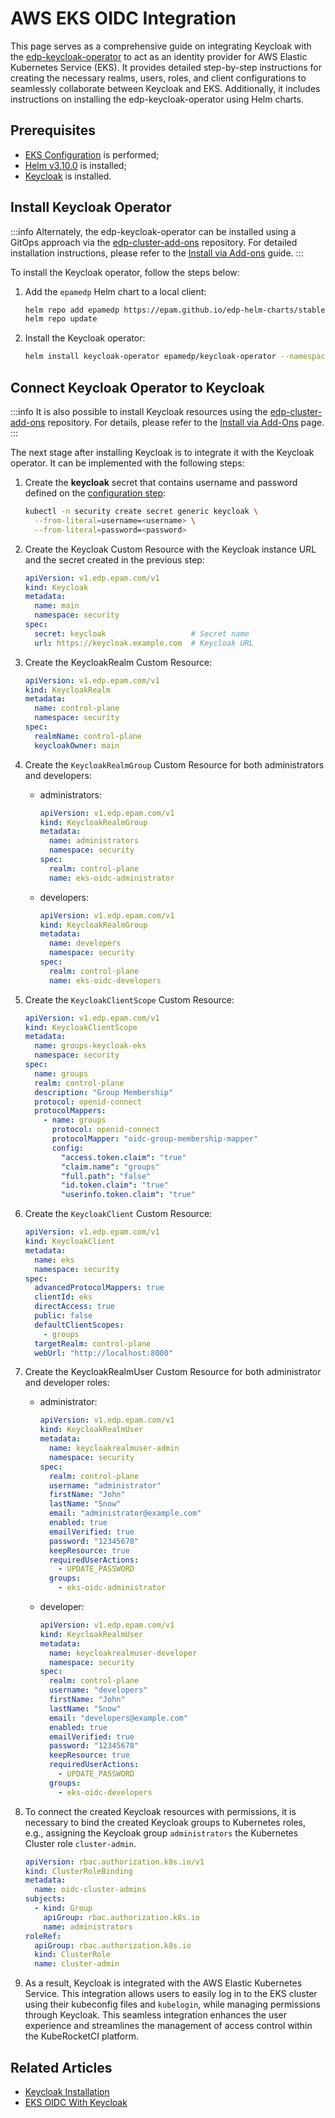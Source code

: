 # AWS EKS OIDC Integration

<head>
  <link rel="canonical" href="https://docs.kuberocketci.io/docs/operator-guide/auth/eks-oidc-integration/" />
</head>

This page serves as a comprehensive guide on integrating Keycloak with the [edp-keycloak-operator](https://github.com/epam/edp-keycloak-operator) to act as an identity provider for AWS Elastic Kubernetes Service (EKS). It provides detailed step-by-step instructions for creating the necessary realms, users, roles, and client configurations to seamlessly collaborate between Keycloak and EKS. Additionally, it includes instructions on installing the edp-keycloak-operator using Helm charts.

## Prerequisites

* [EKS Configuration](./configure-keycloak-oidc-eks.md) is performed;
* [Helm v3.10.0](https://github.com/helm/helm/releases/tag/v3.10.0) is installed;
* [Keycloak](../../operator-guide/auth/keycloak.md) is installed.

## Install Keycloak Operator

:::info
Alternately, the edp-keycloak-operator can be installed using a GitOps approach via the [edp-cluster-add-ons](https://github.com/epam/edp-cluster-add-ons/tree/main/clusters/core/addons/kuberocketci-rbac) repository. For detailed installation instructions, please refer to the [Install via Add-ons](../add-ons-overview.md) guide.
:::

To install the Keycloak operator, follow the steps below:

1. Add the `epamedp` Helm chart to a local client:

    ```bash
    helm repo add epamedp https://epam.github.io/edp-helm-charts/stable
    helm repo update
    ```

2. Install the Keycloak operator:

    ```bash
    helm install keycloak-operator epamedp/keycloak-operator --namespace security --set name=keycloak-operator
    ```

## Connect Keycloak Operator to Keycloak

:::info
It is also possible to install Keycloak resources using the [edp-cluster-add-ons](https://github.com/epam/edp-cluster-add-ons/tree/main/clusters/core/addons/eks) repository. For details, please refer to the [Install via Add-Ons](../add-ons-overview.md) page.
:::

The next stage after installing Keycloak is to integrate it with the Keycloak operator. It can be implemented with the following steps:

1. Create the **keycloak** secret that contains username and password defined on the [configuration step](../../operator-guide/auth/keycloak.md#configuration):

    ```bash
    kubectl -n security create secret generic keycloak \
      --from-literal=username=<username> \
      --from-literal=password=<password>
    ```

2. Create the Keycloak Custom Resource with the Keycloak instance URL and the secret created in the previous step:

    ```yaml
    apiVersion: v1.edp.epam.com/v1
    kind: Keycloak
    metadata:
      name: main
      namespace: security
    spec:
      secret: keycloak                   # Secret name
      url: https://keycloak.example.com  # Keycloak URL
    ```

3. Create the KeycloakRealm Custom Resource:

    ```yaml
    apiVersion: v1.edp.epam.com/v1
    kind: KeycloakRealm
    metadata:
      name: control-plane
      namespace: security
    spec:
      realmName: control-plane
      keycloakOwner: main
    ```

4. Create the `KeycloakRealmGroup` Custom Resource for both administrators and developers:

    * administrators:

      ```yaml
      apiVersion: v1.edp.epam.com/v1
      kind: KeycloakRealmGroup
      metadata:
        name: administrators
        namespace: security
      spec:
        realm: control-plane
        name: eks-oidc-administrator
      ```

    * developers:

      ```yaml
      apiVersion: v1.edp.epam.com/v1
      kind: KeycloakRealmGroup
      metadata:
        name: developers
        namespace: security
      spec:
        realm: control-plane
        name: eks-oidc-developers
      ```

5. Create the `KeycloakClientScope` Custom Resource:

    ```yaml
    apiVersion: v1.edp.epam.com/v1
    kind: KeycloakClientScope
    metadata:
      name: groups-keycloak-eks
      namespace: security
    spec:
      name: groups
      realm: control-plane
      description: "Group Membership"
      protocol: openid-connect
      protocolMappers:
        - name: groups
          protocol: openid-connect
          protocolMapper: "oidc-group-membership-mapper"
          config:
            "access.token.claim": "true"
            "claim.name": "groups"
            "full.path": "false"
            "id.token.claim": "true"
            "userinfo.token.claim": "true"
    ```

6. Create the `KeycloakClient` Custom Resource:

    ```yaml
    apiVersion: v1.edp.epam.com/v1
    kind: KeycloakClient
    metadata:
      name: eks
      namespace: security
    spec:
      advancedProtocolMappers: true
      clientId: eks
      directAccess: true
      public: false
      defaultClientScopes:
        - groups
      targetRealm: control-plane
      webUrl: "http://localhost:8000"
    ```

7. Create the KeycloakRealmUser Custom Resource for both administrator and developer roles:

    * administrator:

      ``` yaml
      apiVersion: v1.edp.epam.com/v1
      kind: KeycloakRealmUser
      metadata:
        name: keycloakrealmuser-admin
        namespace: security
      spec:
        realm: control-plane
        username: "administrator"
        firstName: "John"
        lastName: "Snow"
        email: "administrator@example.com"
        enabled: true
        emailVerified: true
        password: "12345678"
        keepResource: true
        requiredUserActions:
          - UPDATE_PASSWORD
        groups:
          - eks-oidc-administrator
      ```

    * developer:

      ``` yaml
      apiVersion: v1.edp.epam.com/v1
      kind: KeycloakRealmUser
      metadata:
        name: keycloakrealmuser-developer
        namespace: security
      spec:
        realm: control-plane
        username: "developers"
        firstName: "John"
        lastName: "Snow"
        email: "developers@example.com"
        enabled: true
        emailVerified: true
        password: "12345678"
        keepResource: true
        requiredUserActions:
          - UPDATE_PASSWORD
        groups:
          - eks-oidc-developers
      ```

8. To connect the created Keycloak resources with permissions, it is necessary to bind the created Keycloak groups to Kubernetes roles, e.g., assigning the Keycloak group `administrators` the Kubernetes Cluster role `cluster-admin`.

    ```yaml
    apiVersion: rbac.authorization.k8s.io/v1
    kind: ClusterRoleBinding
    metadata:
      name: oidc-cluster-admins
    subjects:
      - kind: Group
        apiGroup: rbac.authorization.k8s.io
        name: administrators
    roleRef:
      apiGroup: rbac.authorization.k8s.io
      kind: ClusterRole
      name: cluster-admin
    ```

9. As a result, Keycloak is integrated with the AWS Elastic Kubernetes Service. This integration allows users to easily log in to the EKS cluster using their kubeconfig files and `kubelogin`, while managing permissions through Keycloak. This seamless integration enhances the user experience and streamlines the management of access control within the KubeRocketCI platform.

## Related Articles

* [Keycloak Installation](keycloak.md)
* [EKS OIDC With Keycloak](configure-keycloak-oidc-eks.md)
